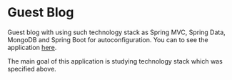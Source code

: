# Guest Blog
Guest blog with using such technology stack as Spring MVC, Spring Data, MongoDB and Spring Boot for autoconfiguration. You can to see the application [here][1].

The main goal of this application is studying technology stack which was specified above.




[1]: https://guestblog.herokuapp.com/
